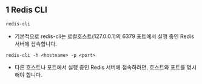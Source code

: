 ##  1 Redis CLI


```bash
redis-cli
```

- 기본적으로 redis-cli는 로컬호스트(127.0.0.1)의 6379 포트에서 실행 중인 Redis 서버에 접속합니다.




```
redis-cli -h <hostname> -p <port>
```

- 다른 호스트나 포트에서 실행 중인 Redis 서버에 접속하려면, 호스트와 포트를 명시해야 합니다.